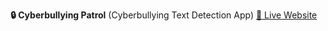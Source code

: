 **🔒 Cyberbullying Patrol** (Cyberbullying Text Detection App)
[🚀 Live Website](https://cyberbullying-patrol.onrender.com/)
